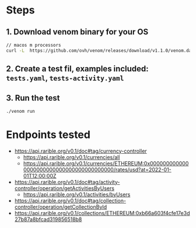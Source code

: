 # Steps
## 1. Download venom binary for your OS
```bash
// macos m processors
curl -L  https://github.com/ovh/venom/releases/download/v1.1.0/venom.darwin-arm64 --output venom && chmod +x venom
```

## 2. Create a test fil, examples included: `tests.yaml`, `tests-activity.yaml`

## 3. Run the test
```bash
./venom run
```


# Endpoints tested
- https://api.rarible.org/v0.1/doc#tag/currency-controller 
  - https://api.rarible.org/v0.1/currencies/all 
  - https://api.rarible.org/v0.1/currencies/ETHEREUM:0x0000000000000000000000000000000000000000/rates/usd?at=2022-01-01T12:00:00Z
- https://api.rarible.org/v0.1/doc#tag/activity-controller/operation/getActivitiesByUsers
  - https://api.rarible.org/v0.1/activities/byUsers
-   https://api.rarible.org/v0.1/doc#tag/collection-controller/operation/getCollectionById
  - https://api.rarible.org/v0.1/collections/ETHEREUM:0xb66a603f4cfe17e3d27b87a8bfcad319856518b8